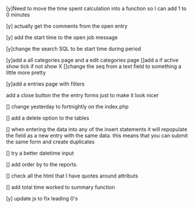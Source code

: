 [y]Need to move the time spent calculation into a function so I can add 1 to 0 minutes


[y] actually get the comments from the open entry

[y] add the start time to the open job message

[y]change the search SQL to be start time during period

[y]add a all categories page and a edit categories page
  []add a if active show tick if not show X
  []change the seq from a text field to something a little more pretty

[y]add a entries page with filters

add a close button the the entry forms just to make it look nicer

[] change yesterday to fortnightly on the index.php

[] add a delete option to the tables

[] when entering the data into any of the insert statements it will repopulate the field as a new entry with the same data. this means that you can submit the same form and create duplicates 

[] try a better datetime input

[] add order by to the reports.

[] check all the html that I have quotes around attributs

[] add total time worked to summary function

[y] update js to fix leading 0's